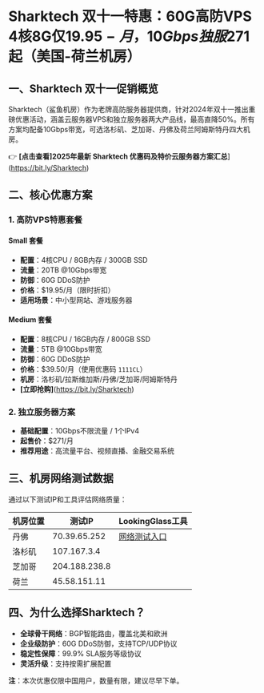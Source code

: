 # Sharktech 双十一特惠：60G高防VPS 4核8G仅$19.95-月，10Gbps独服$271起（美国-荷兰机房）

## 一、Sharktech 双十一促销概览

Sharktech（鲨鱼机房）作为老牌高防服务器提供商，针对2024年双十一推出重磅优惠活动，涵盖云服务器VPS和独立服务器两大产品线，最高直降50%。所有方案均配备10Gbps带宽，可选洛杉矶、芝加哥、丹佛及荷兰阿姆斯特丹四大机房。

👉 **[点击查看]2025年最新 Sharktech 优惠码及特价云服务器方案汇总**](https://bit.ly/Sharktech)

## 二、核心优惠方案

### 1. 高防VPS特惠套餐

#### **Small 套餐**
- **配置**：4核CPU / 8GB内存 / 300GB SSD
- **流量**：20TB @10Gbps带宽
- **防御**：60G DDoS防护
- **价格**：$19.95/月（限时折扣）
- **适用场景**：中小型网站、游戏服务器

#### **Medium 套餐**
- **配置**：8核CPU / 16GB内存 / 800GB SSD
- **流量**：5TB @10Gbps带宽
- **防御**：60G DDoS防护
- **价格**：$39.50/月（使用优惠码 `1111CL`）
- **机房**：洛杉矶/拉斯维加斯/丹佛/芝加哥/阿姆斯特丹
- **[立即抢购]**(https://bit.ly/Sharktech)

### 2. 独立服务器方案
- **基础配置**：10Gbps不限流量 / 1个IPv4
- **起售价**：$271/月
- **推荐用途**：高流量平台、视频直播、金融交易系统

## 三、机房网络测试数据
通过以下测试IP和工具评估网络质量：

| 机房位置   | 测试IP       | LookingGlass工具                  |
|------------|--------------|-----------------------------------|
| 丹佛       | 70.39.65.252 | [网络测试入口](https://bit.ly/Sharktech) |
| 洛杉矶     | 107.167.3.4  |                                   |
| 芝加哥     | 204.188.238.8|                                   |
| 荷兰       | 45.58.151.11 |                                   |

## 四、为什么选择Sharktech？
- **全球骨干网络**：BGP智能路由，覆盖北美和欧洲
- **企业级防护**：60G DDoS防御，支持TCP/UDP协议
- **稳定性保障**：99.9% SLA服务等级协议
- **灵活升级**：支持按需扩展配置

**注**：本次优惠仅限中国用户，数量有限，建议尽早下单。
